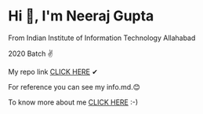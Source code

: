 # Hi 👋, I'm Neeraj Gupta

From Indian Institute of Information Technology Allahabad

2020 Batch ✌

My repo link [CLICK HERE](https://github.com/codelord09/Books) ✔

For reference you can see my info.md.😊 

To know more about me
[CLICK HERE](https://github.com/codelord09) :-)
